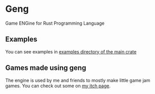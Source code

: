 # Geng

Game ENGine for Rust Programming Language

## Examples

You can see examples in [examples directory of the main crate](crates/geng/examples)

## Games made using geng

The engine is used by me and friends to mostly make little game jam games.
You can check out some on [my itch page](https://kuviman.itch.io).
